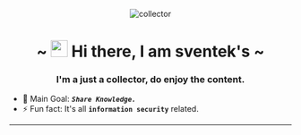 <p align="center">
<img src="https://user-images.githubusercontent.com/29776892/91670338-21b44100-eb25-11ea-9293-9e39741165c4.png" alt="collector" />
</p>

<h1 style="text-align:center">~ <img src="https://raw.githubusercontent.com/MartinHeinz/MartinHeinz/master/wave.gif" width="30px"> Hi there, I am sventek's ~</h1>
<h3 align="center">I'm a just a collector, do enjoy the content.</h3>


- 🥅 Main Goal: **_`Share Knowledge.`_**
- ⚡ Fun fact: It's all **`information security`** related.
---

